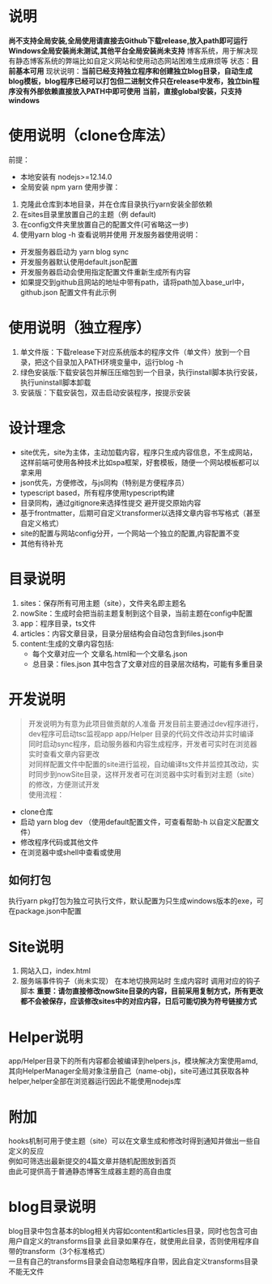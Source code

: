 # 说明
**尚不支持全局安装,全局使用请直接去Github下载release,放入path即可运行**  
**Windows全局安装尚未测试,其他平台全局安装尚未支持**
博客系统，用于解决现有静态博客系统的弊端比如自定义网站和使用动态网站困难生成麻烦等
状态：**目前基本可用**
现状说明：**当前已经支持独立程序和创建独立blog目录，自动生成blog模板，blog程序已经可以打包但二进制文件只在release中发布，独立bin程序没有外部依赖直接放入PATH中即可使用**
**当前，直接global安装，只支持windows**
# 使用说明（clone仓库法）
前提：
* 本地安装有 nodejs>=12.14.0
* 全局安装 npm yarn
使用步骤：
1. 克隆此仓库到本地目录，并在仓库目录执行yarn安装全部依赖
2. 在sites目录里放置自己的主题（例 default)
3. 在config文件夹里放置自己的配置文件(可省略这一步)
4. 使用yarn blog -h 查看说明并使用
开发服务器使用说明：
* 开发服务器启动为 yarn blog sync
* 开发服务器默认使用default.json配置
* 开发服务器启动会使用指定配置文件重新生成所有内容
* 如果提交到github且网站的地址中带有path，请将path加入base_url中，github.json 配置文件有此示例

# 使用说明（独立程序）
1. 单文件版：下载release下对应系统版本的程序文件（单文件）放到一个目录，把这个目录加入PATH环境变量中，运行blog -h
2. 绿色安装版:下载安装包并解压压缩包到一个目录，执行install脚本执行安装，执行uninstall脚本卸载
3. 安装版：下载安装包，双击启动安装程序，按提示安装

# 设计理念
* site优先，site为主体，主动加载内容，程序只生成内容信息，不生成网站，这样前端可使用各种技术比如spa框架，好套模板，随便一个网站模板都可以拿来用
* json优先，方便修改，与js同构（特别是方便程序员）
* typescript based，所有程序使用typescript构建
* 目录同构，通过gitignore来选择性提交 避开提交原始内容
* 基于frontmatter，后期可自定义transformer以选择文章内容书写格式（甚至自定义格式）
* site的配置与网站config分开，一个网站一个独立的配置,内容配置不变
* 其他有待补充

# 目录说明
1. sites：保存所有可用主题（site），文件夹名即主题名
2. nowSite：生成时会把当前主题复制到这个目录，当前主题在config中配置
3. app：程序目录，ts文件
4. articles：内容文章目录，目录分层结构会自动包含到files.json中
5. content:生成的文章内容包括:
   * 每个文章对应一个 文章名.html和一个文章名.json
   * 总目录：files.json 其中包含了文章对应的目录层次结构，可能有多重目录

# 开发说明
> 开发说明为有意为此项目做贡献的人准备
开发目前主要通过dev程序进行，dev程序可启动tsc监视app app/Helper 目录的代码文件改动并实时编译  
同时启动sync程序，启动服务器和内容生成程序，开发者可实时在浏览器实时查看文章内容更改  
对同样配置文件中配置的site进行监视，自动编译ts文件并监控其改动，实时同步到nowSite目录，这样开发者可在浏览器中实时看到对主题（site）的修改，方便测试开发  
使用流程：
* clone仓库
* 启动 yarn blog dev    （使用default配置文件，可查看帮助-h 以自定义配置文件）
* 修改程序代码或其他文件
* 在浏览器中或shell中查看或使用
## 如何打包
执行yarn pkg打包为独立可执行文件，默认配置为只生成windows版本的exe，可在package.json中配置

# Site说明
1. 网站入口，index.html
2. 服务端事件钩子（尚未实现）  在本地切换网站时 生成内容时 调用对应的钩子脚本
**重要：请勿直接修改nowSite目录的内容，目前采用复制方式，所有更改都不会被保存，应该修改sites中的对应内容，日后可能切换为符号链接方式**



# Helper说明
app/Helper目录下的所有内容都会被编译到helpers.js，模块解决方案使用amd,其向HelperManager全局对象注册自己（name-obj)，site可通过其获取各种helper,helper全部在浏览器运行因此不能使用nodejs库


# 附加
hooks机制可用于使主题（site）可以在文章生成和修改时得到通知并做出一些自定义的反应  
例如可筛选出最新提交的4篇文章并随机配图放到首页  
由此可提供高于普通静态博客生成器主题的高自由度

# blog目录说明
blog目录中包含基本的blog相关内容如content和articles目录，同时也包含可由用户自定义的transforms目录
此目录如果存在，就使用此目录，否则使用程序自带的transform（3个标准格式）  
一旦有自己的transforms目录会自动忽略程序自带，因此自定义transforms目录不能无文件